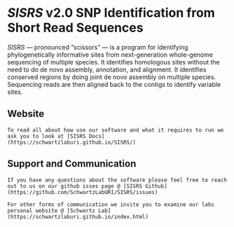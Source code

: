 # *SISRS* v2.0 SNP Identification from Short Read Sequences


*SISRS* — pronounced “scissors” — is a program for identifying phylogenetically informative sites from next-generation whole-genome sequencing of multiple species. It identifies homologous sites without the need to do de novo assembly, annotation, and alignment. It identifies conserved regions by doing joint de novo assembly on multiple species. Sequencing reads are then aligned back to the contigs to identify variable sites.

## Website

    To read all about how use our software and what it requires to run we ask you to look at [SISRS Docs] (https://schwartzlaburi.github.io/SISRS/)

## Support and Communication

    If you have any questions about the software please feel free to reach out to us on our github isses page @ [SISRS Github] (https://github.com/SchwartzLabURI/SISRS/issues)

    For other forms of communication we invite you to examine our labs personal website @ [Schwartz Lab] (https://schwartzlaburi.github.io/index.html)
